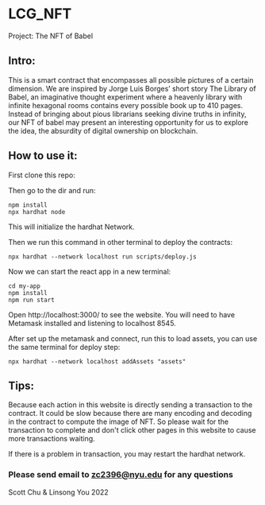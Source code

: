 # LCG_NFT

Project: The NFT of Babel

## Intro:

This is a smart contract that encompasses all possible pictures of a certain dimension. 
We are inspired by Jorge Luis Borges’ short story The Library of Babel, 
an imaginative thought experiment where a heavenly library with infinite hexagonal rooms contains every possible book up to 410 pages. 
Instead of bringing about pious librarians seeking divine truths in infinity, our NFT of babel may present an interesting opportunity for us to explore the idea, 
the absurdity of digital ownership on blockchain.

## How to use it:

First clone this repo:

Then go to the dir and run:

```
npm install
npx hardhat node
```
This will initialize the hardhat Network.

Then we run this command in other terminal to deploy the contracts:

```
npx hardhat --network localhost run scripts/deploy.js
```

Now we can start the react app in a new terminal:

```
cd my-app
npm install
npm run start
```
Open http://localhost:3000/ to see the website. You will need to have Metamask installed and listening to localhost 8545.

After set up the metamask and connect, run this to load assets, you can use the same terminal for deploy step:

```
npx hardhat --network localhost addAssets "assets"  
```

## Tips:

Because each action in this website is directly sending a transaction to the contract. It could be slow because there are many encoding and decoding in the contract to compute the image of NFT. So please wait for the transaction to complete and don't click other pages in this website to cause more transactions waiting.

If there is a problem in transaction, you may restart the hardhat network.


### Please send email to zc2396@nyu.edu for any questions


Scott Chu & Linsong You 2022
